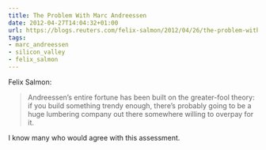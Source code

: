 ```yaml
---
title: The Problem With Marc Andreessen
date: 2012-04-27T14:04:32+01:00
url: https://blogs.reuters.com/felix-salmon/2012/04/26/the-problem-with-marc-andreessen/
tags:
- marc_andreessen
- silicon_valley
- felix_salmon
---
```

Felix Salmon:

> Andreessen’s entire fortune has been built on the greater-fool theory: if you build something trendy enough, there’s probably going to be a huge lumbering company out there somewhere willing to overpay for it.

I know many who would agree with this assessment.
